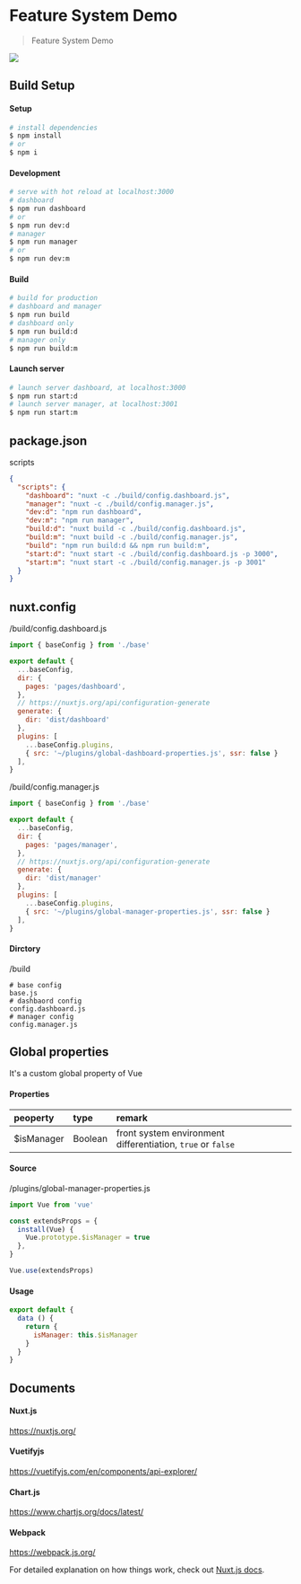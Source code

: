 # Feature System Demo

> Feature System Demo

![](./docs/system.png)

## Build Setup

#### Setup

```bash
# install dependencies
$ npm install
# or
$ npm i
```

#### Development

```bash
# serve with hot reload at localhost:3000
# dashboard
$ npm run dashboard
# or
$ npm run dev:d
# manager
$ npm run manager
# or
$ npm run dev:m
```

#### Build

```bash
# build for production
# dashboard and manager
$ npm run build
# dashboard only
$ npm run build:d
# manager only
$ npm run build:m
```


#### Launch server

```bash
# launch server dashboard, at localhost:3000
$ npm run start:d
# launch server manager, at localhost:3001
$ npm run start:m
```

## package.json

scripts

```json
{
  "scripts": {
    "dashboard": "nuxt -c ./build/config.dashboard.js",
    "manager": "nuxt -c ./build/config.manager.js",
    "dev:d": "npm run dashboard",
    "dev:m": "npm run manager",
    "build:d": "nuxt build -c ./build/config.dashboard.js",
    "build:m": "nuxt build -c ./build/config.manager.js",
    "build": "npm run build:d && npm run build:m",
    "start:d": "nuxt start -c ./build/config.dashboard.js -p 3000",
    "start:m": "nuxt start -c ./build/config.manager.js -p 3001"
  }
}
```

## nuxt.config

/build/config.dashboard.js

```javascript
import { baseConfig } from './base'

export default {
  ...baseConfig,
  dir: {
    pages: 'pages/dashboard',
  },
  // https://nuxtjs.org/api/configuration-generate
  generate: {
    dir: 'dist/dashboard'
  },
  plugins: [
    ...baseConfig.plugins,
    { src: '~/plugins/global-dashboard-properties.js', ssr: false }
  ],
}
```

/build/config.manager.js

```javascript
import { baseConfig } from './base'

export default {
  ...baseConfig,
  dir: {
    pages: 'pages/manager',
  },
  // https://nuxtjs.org/api/configuration-generate
  generate: {
    dir: 'dist/manager'
  },
  plugins: [
    ...baseConfig.plugins,
    { src: '~/plugins/global-manager-properties.js', ssr: false }
  ],
}
```

#### Dirctory

/build

```
# base config
base.js
# dashbaord config
config.dashboard.js
# manager config
config.manager.js
```

## Global properties

It's a custom global property of Vue

#### Properties

|peoperty|type|remark|
|:--|:--|:--|
|$isManager|Boolean|front system environment differentiation, `true` or `false`|

#### Source

/plugins/global-manager-properties.js

```javascript
import Vue from 'vue'

const extendsProps = {
  install(Vue) {
    Vue.prototype.$isManager = true
  },
}

Vue.use(extendsProps)
```

#### Usage

```javascript
export default {
  data () {
    return {
      isManager: this.$isManager
    }
  }
}
```

## Documents

#### Nuxt.js

https://nuxtjs.org/

#### Vuetifyjs

https://vuetifyjs.com/en/components/api-explorer/

#### Chart.js

https://www.chartjs.org/docs/latest/

#### Webpack

https://webpack.js.org/

For detailed explanation on how things work, check out [Nuxt.js docs](https://nuxtjs.org).
